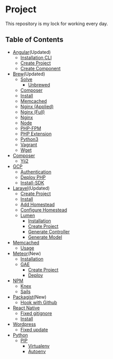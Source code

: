 # Project
This repository is my lock for working every day.

## Table of Contents
- [Angular](#angular)(Updated)
    - [Installation CLI](https://github.com/prawee/osx/blob/master/angular/1.installation-cli.md)
    - [Create Project](https://github.com/prawee/osx/blob/master/angular/2.create-project.md)
    - [Create Component](https://github.com/prawee/osx/blob/master/angular/3.create-component.md)
- [Brew](#brew)(Updated)
    - [Solve](#solve)
        - [Unbrewed](https://github.com/prawee/osx/blob/master/brew/solve/unbrewed-header-files.md)
    - [Composer](https://github.com/prawee/osx/blob/master/brew/composer.md)
    - [Install](https://github.com/prawee/osx/blob/master/brew/install.md)
    - [Memcached](https://github.com/prawee/osx/blob/master/brew/memcached.md)
    - [Nginx (Applied)](https://github.com/prawee/osx/blob/master/brew/nginx-apply.md)
    - [Nginx (Full)](https://github.com/prawee/osx/blob/master/brew/nginx-full.md)
    - [Nginx](https://github.com/prawee/osx/blob/master/brew/nginx.md)
    - [Node](https://github.com/prawee/osx/blob/master/brew/node.md)
    - [PHP-FPM](https://github.com/prawee/osx/blob/master/brew/php-fpm.md)
    - [PHP Extension](https://github.com/prawee/osx/blob/master/brew/php71-extension.md)
    - [Python3](https://github.com/prawee/osx/blob/master/brew/python3.md)
    - [Vagrant](https://github.com/prawee/osx/blob/master/brew/vagrant.md)
    - [Wget](https://github.com/prawee/osx/blob/master/brew/wget.md)
- [Composer](#composer)
    - [Yii2](https://github.com/prawee/osx/blob/master/composer/yii2.md)
- [GCP](#gcp)
    - [Authentication](https://github.com/prawee/osx/blob/master/gcp/auth.md)
    - [Deploy PHP](https://github.com/prawee/osx/blob/master/gcp/deploy-php.md)
    - [Install-SDK](https://github.com/prawee/osx/blob/master/gcp/install-sdk.md)
- [Laravel](#laravel)(Updated)
    - [Create Project](https://github.com/prawee/osx/blob/master/laravel/create-project.md)
    - [Install](https://github.com/prawee/osx/blob/master/laravel/install.md)
    - [Add Homestead](https://github.com/prawee/osx/blob/master/laravel/add-homestead.md)
    - [Configure Homestead](https://github.com/prawee/osx/blob/master/laravel/configuring-homestead.md)
    - [Lumen](#lumen)
        - [Installation](https://github.com/prawee/osx/blob/master/laravel/lumen/install.md)
        - [Create Project](https://github.com/prawee/osx/blob/master/laravel/lumen/create-project.md)
        - [Generate Controller](https://github.com/prawee/osx/blob/master/laravel/lumen/create-controller.md)
        - [Generate Model](https://github.com/prawee/osx/blob/master/laravel/lumen/create-model.md)
- [Memcached](#memcached)
    - [Usage](https://github.com/prawee/osx/blob/master/memcached/usage.md)
- [Meteor](#meteor)(New)
    - [Installation](https://github.com/prawee/osx/blob/master/meteor/1.installation.md)
    - [GAE](#gae)
        - [Create Project](https://github.com/prawee/osx/blob/master/meteor/gae/1.create-project.md)
        - [Deploy](https://github.com/prawee/osx/blob/master/meteor/gae/2.deploy.md)
- [NPM](#npm)
    - [Knex](https://github.com/prawee/osx/blob/master/npm/knex.md)
    - [Sails](https://github.com/prawee/osx/blob/master/npm/sails.md)
- [Packagist](#packagist)(New)
    - [Hook with Github](https://github.com/prawee/osx/blob/master/packagist/hook-github.md)
- [React Native](#reactnative)
    - [Fixed gitignore](https://github.com/prawee/osx/blob/master/react-native/fixed-gitignore-not-working-with-gradle.md)
    - [Install](https://github.com/prawee/osx/blob/master/react-native/install.md)
- [Wordpress](#wordpress)
    - [Fixed update](https://github.com/prawee/osx/blob/master/react-native/fixed-unable-install-or-update-plugins-and-theme.md)
- [Python](#python)
    - [PIP](#pip)
        - [Virtualenv](https://github.com/prawee/osx/blob/master/python/pip/virtualenv.md)
        - [Autoenv](https://github.com/prawee/osx/blob/master/python/pip/autoenv.md)
    